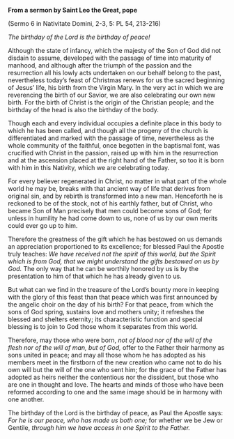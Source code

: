 

**From a sermon by Saint Leo the Great, pope**

(Sermo 6 in Nativitate Domini, 2-3, 5: PL 54, 213-216)

_The birthday of the Lord is the birthday of peace!_

Although the state of infancy, which the majesty of the Son of God did not disdain to assume, developed with the passage of time into maturity of manhood, and although after the triumph of the passion and the resurrection all his lowly acts undertaken on our behalf belong to the past, nevertheless today’s feast of Christmas renews for us the sacred beginning of Jesus’ life, his birth from the Virgin Mary. In the very act in which we are reverencing the birth of our Savior, we are also celebrating our own new birth. For the birth of Christ is the origin of the Christian people; and the birthday of the head is also the birthday of the body.

Though each and every individual occupies a definite place in this body to which he has been called, and though all the progeny of the church is differentiated and marked with the passage of time, nevertheless as the whole community of the faithful, once begotten in the baptismal font, was crucified with Christ in the passion, raised up with him in the resurrection and at the ascension placed at the right hand of the Father, so too it is born with him in this Nativity, which we are celebrating today.

For every believer regenerated in Christ, no matter in what part of the whole world he may be, breaks with that ancient way of life that derives from original sin, and by rebirth is transformed into a new man. Henceforth he is reckoned to be of the stock, not of his earthly father, but of Christ, who became Son of Man precisely that men could become sons of God; for unless in humility he had come down to us, none of us by our own merits could ever go up to him.

Therefore the greatness of the gift which he has bestowed on us demands an appreciation proportioned to its excellence; for blessed Paul the Apostle truly teaches: _We have received not the spirit of this world, but the Spirit which is from God, that we might understand the gifts bestowed on us by God._ The only way that he can be worthily honored by us is by the presentation to him of that which he has already given to us.

But what can we find in the treasure of the Lord’s bounty more in keeping with the glory of this feast than that peace which was first announced by the angelic choir on the day of his birth? For that peace, from which the sons of God spring, sustains love and mothers unity; it refreshes the blessed and shelters eternity; its characteristic function and special blessing is to join to God those whom it separates from this world.

Therefore, may those who were born, _not of blood nor of the will of the flesh nor of the will of man, but of God,_ offer to the Father their harmony as sons united in peace; and may all those whom he has adopted as his members meet in the firstborn of the new creation who came not to do his own will but the will of the one who sent him; for the grace of the Father has adopted as heirs neither the contentious nor the dissident, but those who are one in thought and love. The hearts and minds of those who have been reformed according to one and the same image should be in harmony with one another.

The birthday of the Lord is the birthday of peace, as Paul the Apostle says: _For he is our peace, who has made us both one;_ for whether we be Jew or Gentile, _through him we have access in one Spirit to the Father._

